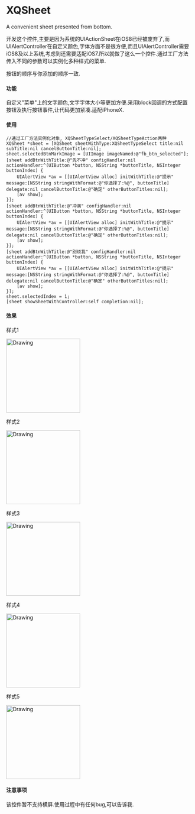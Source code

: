 # XQSheet
A convenient sheet presented from bottom.

开发这个控件,主要是因为系统的UIActionSheet在iOS8已经被废弃了,而UIAlertController在自定义颜色,字体方面不是很方便,而且UIAlertController需要iOS8及以上系统,考虑到还需要适配iOS7.所以就做了这么一个控件.通过工厂方法传入不同的参数可以实例化多种样式的菜单.

按钮的顺序与你添加的顺序一致.

#### 功能

自定义"菜单"上的文字颜色,文字字体大小等更加方便.采用block回调的方式配置按钮及执行按钮事件,让代码更加紧凑.适配iPhoneX.

#### 使用
```
//通过工厂方法实例化对象, XQSheetTypeSelect/XQSheetTypeAction两种
XQSheet *sheet = [XQSheet sheetWithType:XQSheetTypeSelect title:nil subTitle:nil cancelButtonTitle:nil];
sheet.selectedBtnMarkImage = [UIImage imageNamed:@"fb_btn_selected"];
[sheet addBtnWithTitle:@"先不冲" configHandler:nil actionHandler:^(UIButton *button, NSString *buttonTitle, NSInteger buttonIndex) {
    UIAlertView *av = [[UIAlertView alloc] initWithTitle:@"提示" message:[NSString stringWithFormat:@"你选择了:%@", buttonTitle] delegate:nil cancelButtonTitle:@"确定" otherButtonTitles:nil];
    [av show];
}];
[sheet addBtnWithTitle:@"冲满" configHandler:nil actionHandler:^(UIButton *button, NSString *buttonTitle, NSInteger buttonIndex) {
    UIAlertView *av = [[UIAlertView alloc] initWithTitle:@"提示" message:[NSString stringWithFormat:@"你选择了:%@", buttonTitle] delegate:nil cancelButtonTitle:@"确定" otherButtonTitles:nil];
    [av show];
}];
[sheet addBtnWithTitle:@"别烦我" configHandler:nil actionHandler:^(UIButton *button, NSString *buttonTitle, NSInteger buttonIndex) {
    UIAlertView *av = [[UIAlertView alloc] initWithTitle:@"提示" message:[NSString stringWithFormat:@"你选择了:%@", buttonTitle] delegate:nil cancelButtonTitle:@"确定" otherButtonTitles:nil];
    [av show];
}];
sheet.selectedIndex = 1;
[sheet showSheetWithController:self completion:nil];
```
#### 效果

样式1

<img src="http://upload-images.jianshu.io/upload_images/1503319-a1e8a921d1cdd26d.png?imageMogr2/auto-orient/strip%7CimageView2/2/w/1240" alt="Drawing" width="200px" />

样式2

<img src="http://upload-images.jianshu.io/upload_images/1503319-ab6c1db026f2767c.png?imageMogr2/auto-orient/strip%7CimageView2/2/w/1240" alt="Drawing" width="200px" />

样式3

<img src="http://upload-images.jianshu.io/upload_images/1503319-3f71d33df22fd6fc.png?imageMogr2/auto-orient/strip%7CimageView2/2/w/1240" alt="Drawing" width="200px" />

样式4

<img src="http://upload-images.jianshu.io/upload_images/1503319-287a7b1c227f0702.png?imageMogr2/auto-orient/strip%7CimageView2/2/w/1240" alt="Drawing" width="200px" />

样式5

<img src="http://upload-images.jianshu.io/upload_images/1503319-90311cd06ef83b27.png?imageMogr2/auto-orient/strip%7CimageView2/2/w/1240" alt="Drawing" width="200px" />

#### 注意事项
该控件暂不支持横屏.使用过程中有任何bug,可以告诉我.

